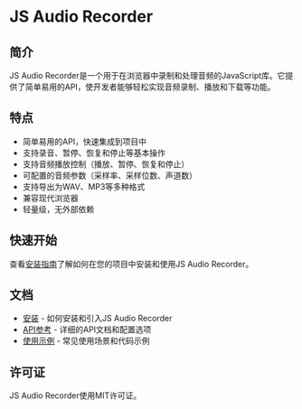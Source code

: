 # JS Audio Recorder

## 简介

JS Audio Recorder是一个用于在浏览器中录制和处理音频的JavaScript库。它提供了简单易用的API，使开发者能够轻松实现音频录制、播放和下载等功能。

## 特点

- 简单易用的API，快速集成到项目中
- 支持录音、暂停、恢复和停止等基本操作
- 支持音频播放控制（播放、暂停、恢复和停止）
- 可配置的音频参数（采样率、采样位数、声道数）
- 支持导出为WAV、MP3等多种格式
- 兼容现代浏览器
- 轻量级，无外部依赖

## 快速开始

查看[安装指南](./installation)了解如何在您的项目中安装和使用JS Audio Recorder。

## 文档

- [安装](./installation) - 如何安装和引入JS Audio Recorder
- [API参考](./api) - 详细的API文档和配置选项
- [使用示例](./examples) - 常见使用场景和代码示例

## 许可证

JS Audio Recorder使用MIT许可证。